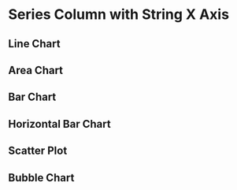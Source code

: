 <script>


let full = 
[
    {x: "A", y: 34},
    {x: "B", y: 57},
    {x: "C", y: 26},
    {x: "D", y: 41},
    {x: "E", y: 41},
    {x: "F", y: 62},
    {x: "G", y: 32},
    {x: "H", y: 52},
    {x: "I", y: 48},
    {x: "J", y: 52},
    {x: "K", y: 48},
    {x: "L", y: 48}
]

let missingX =
[
    {x: "A", y: 34},
    {x: "B", y: 57},
    {x: "C", y: 26},
    {x: "E", y: 41},
    {x: "F", y: 62},
    {x: "G", y: 32},
    {x: "H", y: 52},
    {x: "I", y: 48},
    {x: "J", y: 52},
    {x: "K", y: 48},
    {x: "L", y: 48}
]

let nulls =
[
    {x: "A", y: 34},
    {x: "B", y: 57},
    {x: "C", y: 26},
    {x: "D", y: 41},
    {x: "E", y: 41},
    {x: "F", y: null},
    {x: "G", y: 32},
    {x: "H", y: 52},
    {x: "I", y: 48},
    {x: "J", y: 52},
    {x: "K", y: 48},
    {x: "L", y: 48}
]

 </script>

<h1>Series Column with String X Axis</h1>
<h2>Line Chart</h2>
<LineChart data={full} title="Full Data" xBaseline=true yGridlines=false yBaseline=true xTickMarks=true yTickMarks=true/>
<LineChart data={missingX} title="Missing X"/>
<LineChart data={nulls} handleNulls=gaps title="Nulls - handleNulls=gaps (default)"/>
<LineChart data={nulls} handleNulls=connect title="Nulls - handleNulls=connect"/>
<LineChart data={nulls} handleNulls=zero title="Nulls - handleNulls=zero"/>

<h2>Area Chart</h2>
<AreaChart data={full}  title="Full Data" line=false/>
<AreaChart data={missingX}  title="Missing X"/>
<AreaChart data={nulls} handleNulls=gaps title="Nulls - handleNulls=gaps (default)"/>
<AreaChart data={nulls} handleNulls=connect title="Nulls - handleNulls=connect"/>
<AreaChart data={nulls} handleNulls=zero title="Nulls - handleNulls=zero"/>

<h2>Bar Chart</h2>
<BarChart data={full}  title="Full Data"/>
<BarChart data={missingX}  title="Missing X"/>
<BarChart data={nulls}  title="Nulls"/>

<h2>Horizontal Bar Chart</h2>
<BarChart data={full}  title="Full Data" swapXY=true/>
<BarChart data={missingX}  title="Missing X" swapXY=true/>
<BarChart data={nulls}  title="Nulls" swapXY=true/>

<h2>Scatter Plot</h2>
<ScatterPlot data={full}  title="Full Data"/>
<ScatterPlot data={missingX}  title="Missing X"/>
<ScatterPlot data={nulls}  title="Nulls - handleNulls=none (default)"/>
<ScatterPlot data={nulls}  title="Nulls - handleNulls=zero" handleNulls=zero/>

<h2>Bubble Chart</h2>
<BubbleChart data={full} size=y y=y title="Full Data"/>
<BubbleChart data={missingX}  size=y y=y title="Missing X"/>
<BubbleChart data={nulls}  size=y y=y title="Nulls - handleNulls=none (default)"/>
<BubbleChart data={nulls} size=y y=y title="Nulls - handleNulls=zero" handleNulls=zero/>
